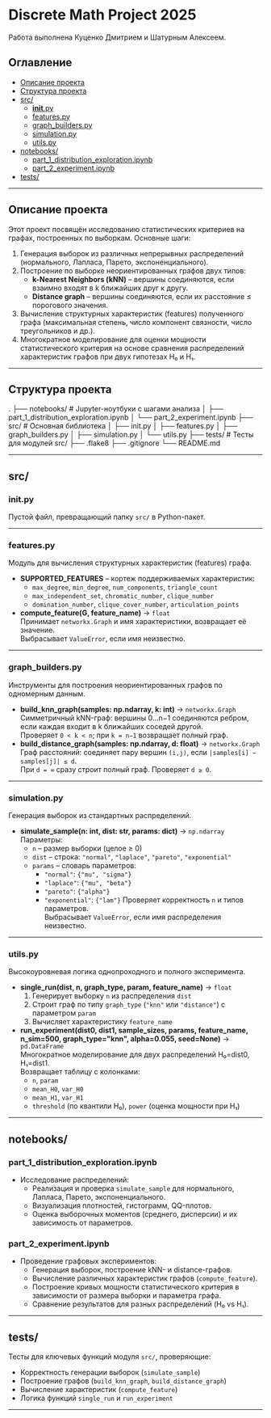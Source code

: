 # Discrete Math Project 2025

Работа выполнена Куценко Дмитрием и Шатурным Алексеем.

## Оглавление

- [Описание проекта](#описание-проекта)  
- [Структура проекта](#структура-проекта)  
- [src/](#src)  
  - [__init__.py](#srcinitpy)  
  - [features.py](#srcfeaturespy)  
  - [graph_builders.py](#srcgraph_builderspy)  
  - [simulation.py](#srcsimulationpy)  
  - [utils.py](#srcutilspy)  
- [notebooks/](#notebookspy)  
  - [part_1_distribution_exploration.ipynb](#part_1_distribution_explorationipynb)  
  - [part_2_experiment.ipynb](#part_2_experimentipynb)  
- [tests/](#tests)  

---

## Описание проекта

Этот проект посвящён исследованию статистических критериев на графах, построенных по выборкам. Основные шаги:
1. Генерация выборок из различных непрерывных распределений (нормального, Лапласа, Парето, экспоненциального).  
2. Построение по выборке неориентированных графов двух типов:
   - **k-Nearest Neighbors (kNN)** – вершины соединяются, если взаимно входят в k ближайших друг к другу.  
   - **Distance graph** – вершины соединяются, если их расстояние ≤ порогового значения.  
3. Вычисление структурных характеристик (features) полученного графа (максимальная степень, число компонент связности, число треугольников и др.).  
4. Многократное моделирование для оценки мощности статистического критерия на основе сравнения распределений характеристик графов при двух гипотезах H₀ и H₁.  

---

## Структура проекта

.
├── notebooks/ # Jupyter-ноутбуки с шагами анализа
│ ├── part_1_distribution_exploration.ipynb
│ └── part_2_experiment.ipynb
├── src/ # Основная библиотека
│ ├── init.py
│ ├── features.py
│ ├── graph_builders.py
│ ├── simulation.py
│ └── utils.py
├── tests/ # Тесты для модулей src/
├── .flake8
├── .gitignore
└── README.md


---

## src/

### __init__.py  
Пустой файл, превращающий папку `src/` в Python-пакет.

---

### features.py  
Модуль для вычисления структурных характеристик (features) графа.
- **SUPPORTED_FEATURES** – кортеж поддерживаемых характеристик:
  - `max_degree`, `min_degree`, `num_components`, `triangle_count`
  - `max_independent_set`, `chromatic_number`, `clique_number`
  - `domination_number`, `clique_cover_number`, `articulation_points`
- **compute_feature(G, feature_name)** → `float`  
  Принимает `networkx.Graph` и имя характеристики, возвращает её значение.  
  Выбрасывает `ValueError`, если имя неизвестно.

---

### graph_builders.py  
Инструменты для построения неориентированных графов по одномерным данным.
- **build_knn_graph(samples: np.ndarray, k: int)** → `networkx.Graph`  
  Симметричный kNN-граф: вершины 0…n−1 соединяются ребром, если каждая входит в k ближайших соседей другой.  
  Проверяет `0 < k < n`; при `k = n−1` возвращает полный граф.
- **build_distance_graph(samples: np.ndarray, d: float)** → `networkx.Graph`  
  Граф расстояний: соединяет пару вершин `(i,j)`, если `|samples[i] − samples[j]| ≤ d`.  
  При `d = ∞` сразу строит полный граф. Проверяет `d ≥ 0`.

---

### simulation.py  
Генерация выборок из стандартных распределений.
- **simulate_sample(n: int, dist: str, params: dict)** → `np.ndarray`  
  Параметры:
  - `n` – размер выборки (целое ≥ 0)
  - `dist` – строка: `"normal"`, `"laplace"`, `"pareto"`, `"exponential"`
  - `params` – словарь параметров:
    - `"normal"`: `{"mu", "sigma"}`
    - `"laplace"`: `{"mu", "beta"}`
    - `"pareto"`: `{"alpha"}`
    - `"exponential"`: `{"lam"}`
  Проверяет корректность `n` и типов параметров.  
  Выбрасывает `ValueError`, если имя распределения неизвестно.

---

### utils.py  
Высокоуровневая логика однопроходного и полного эксперимента.
- **single_run(dist, n, graph_type, param, feature_name)** → `float`  
  1. Генерирует выборку `n` из распределения `dist`  
  2. Строит граф по типу `graph_type` (`"knn"` или `"distance"`) с параметром `param`  
  3. Вычисляет характеристику `feature_name`  
- **run_experiment(dist0, dist1, sample_sizes, params, feature_name, n_sim=500, graph_type="knn", alpha=0.055, seed=None)** → `pd.DataFrame`  
  Многократное моделирование для двух распределений H₀=dist0, H₁=dist1.  
  Возвращает таблицу с колонками:
  - `n`, `param`
  - `mean_H0`, `var_H0`
  - `mean_H1`, `var_H1`
  - `threshold` (по квантили H₀), `power` (оценка мощности при H₁)

---

## notebooks/

### part_1_distribution_exploration.ipynb  
- Исследование распределений:  
  - Реализация и проверка `simulate_sample` для нормального, Лапласа, Парето, экспоненциального.  
  - Визуализация плотностей, гистограмм, QQ-плотов.  
  - Оценка выборочных моментов (среднего, дисперсии) и их зависимость от параметров.

### part_2_experiment.ipynb  
- Проведение графовых экспериментов:  
  - Генерация выборок, построение kNN- и distance-графов.  
  - Вычисление различных характеристик графов (`compute_feature`).  
  - Построение кривых мощности статистического критерия в зависимости от размера выборки и параметра графа.  
  - Сравнение результатов для разных распределений (H₀ vs H₁).

---

## tests/  

Тесты для ключевых функций модуля `src/`, проверяющие:
- Корректность генерации выборок (`simulate_sample`)
- Построение графов (`build_knn_graph`, `build_distance_graph`)
- Вычисление характеристик (`compute_feature`)
- Логика функций `single_run` и `run_experiment`

---
